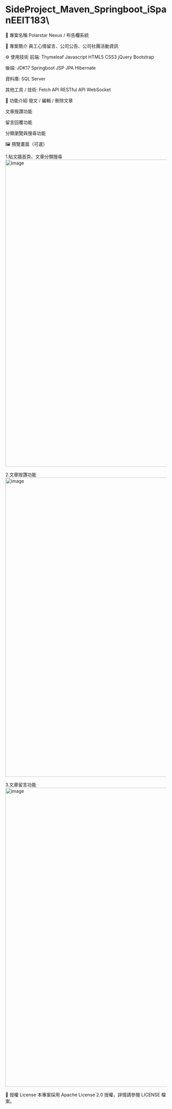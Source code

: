 # SideProject_Maven_Springboot_iSpanEEIT183\

📘 專案名稱
Polarstar Nexus / 布告欄系統

📖 專案簡介
員工心情留言、公司公告、公司社團活動資訊

⚙️ 使用技術
前端:
Thymeleaf
Javascript
HTML5
CSS3
jQuery
Bootstrap

後端:
JDK17
Springboot
JSP
JPA
Hibernate

資料庫:
SQL Server

其他工具 / 技術:
Fetch API
RESTful API
WebSocket

🚀 功能介紹
 發文 / 編輯 / 刪除文章

 文章按讚功能

 留言回覆功能

 分類瀏覽與搜尋功能

🖼️ 預覽畫面（可選）

1.貼文牆首頁、文章分類搜尋
<img width="959" alt="image" src="https://github.com/user-attachments/assets/9b5bc5de-39b8-46e8-9f0e-3e8317aedae3" />

2.文章按讚功能
<img width="934" alt="image" src="https://github.com/user-attachments/assets/2c90551a-8f2e-4b35-ac90-4db3ad920b41" />

3.文章留言功能
<img width="934" alt="image" src="https://github.com/user-attachments/assets/99713ac7-9acb-41b1-88ba-dfd1c28334e6" />
 
📄 授權 License
本專案採用 Apache License 2.0 授權，詳情請參閱 LICENSE 檔案。
